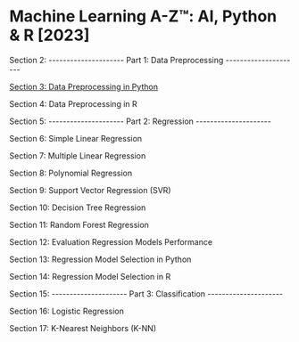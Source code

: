 # Machine Learning A-Z™: AI, Python & R [2023]


Section 2: --------------------- Part 1: Data Preprocessing ---------------------

[Section 3: Data Preprocessing in Python](https://github.com/martinmdias/Machine-Learning-A-Z-AI-Python-R/tree/main/Section%202.%20Part%201.%20Data%20Preprocessing)

Section 4: Data Preprocessing in R

Section 5: --------------------- Part 2: Regression ---------------------

Section 6: Simple Linear Regression

Section 7: Multiple Linear Regression

Section 8: Polynomial Regression

Section 9: Support Vector Regression (SVR)

Section 10: Decision Tree Regression

Section 11: Random Forest Regression

Section 12: Evaluation Regression Models Performance

Section 13: Regression Model Selection in Python

Section 14: Regression Model Selection in R

Section 15: --------------------- Part 3: Classification ---------------------

Section 16: Logistic Regression

Section 17: K-Nearest Neighbors (K-NN)